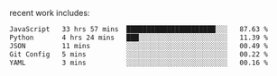 
<!--<img width="1415" height="100" alt="blu" src="https://github.com/rdsilva01/rdsilva01/assets/101207588/deb060e5-d035-4f09-b511-e3f50605b207">-->

<!-- \> Enthusiastic about developing and building solutions <br>
\> Computer Science and Engineering @ UBI -->

<!-- <a href="https://www.rodrigosilva.live/">personal website</a> 🏁 -->

<!-- ![](https://komarev.com/ghpvc/?username=rdsilva01) -->

recent work includes:
<!--START_SECTION:waka-->

```txt
JavaScript   33 hrs 57 mins  ██████████████████████░░░   87.63 %
Python       4 hrs 24 mins   ███░░░░░░░░░░░░░░░░░░░░░░   11.39 %
JSON         11 mins         ░░░░░░░░░░░░░░░░░░░░░░░░░   00.49 %
Git Config   5 mins          ░░░░░░░░░░░░░░░░░░░░░░░░░   00.22 %
YAML         3 mins          ░░░░░░░░░░░░░░░░░░░░░░░░░   00.16 %
```

<!--END_SECTION:waka-->

